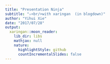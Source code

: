 ```yaml
---
title: "Presentation Ninja"
subtitle: "⚔<br/>with xaringan  (in blogdown)"
author: "Yihui Xie"
date: "2017/07/28"
output:
  xaringan::moon_reader:
    lib_dir: libs
    mathjax: null
    nature:
      highlightStyle: github
      countIncrementalSlides: false
---
```

